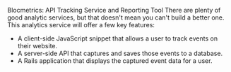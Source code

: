 Blocmetrics: API Tracking Service and Reporting Tool
 There are plenty of good analytic services, but that doesn't mean you can't build a better one. This analytics service will offer a few key features:

   - A client-side JavaScript snippet that allows a user to track events on their website.
   - A server-side API that captures and saves those events to a database.
   - A Rails application that displays the captured event data for a user.
